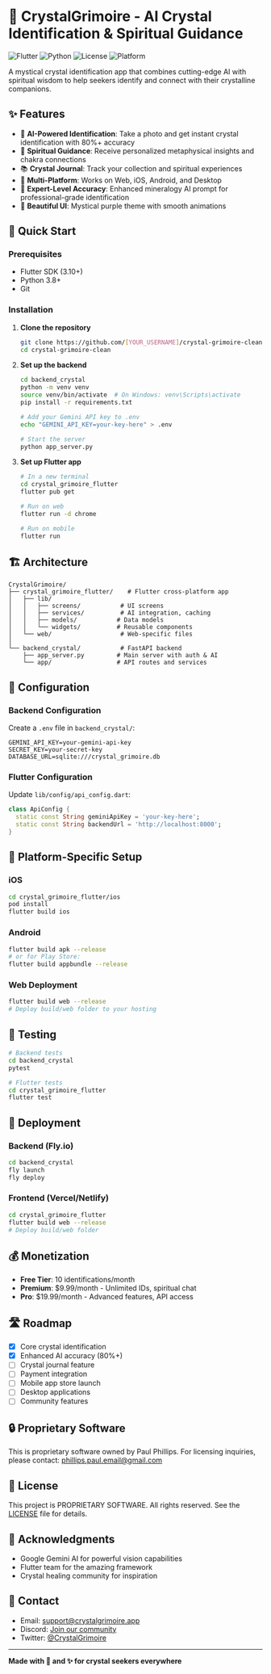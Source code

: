# 🔮 CrystalGrimoire - AI Crystal Identification & Spiritual Guidance

![Flutter](https://img.shields.io/badge/Flutter-3.10+-blue)
![Python](https://img.shields.io/badge/Python-3.8+-green)
![License](https://img.shields.io/badge/License-Proprietary-red)
![Platform](https://img.shields.io/badge/Platform-Web%20%7C%20Mobile%20%7C%20Desktop-orange)

A mystical crystal identification app that combines cutting-edge AI with spiritual wisdom to help seekers identify and connect with their crystalline companions.

## ✨ Features

- 📸 **AI-Powered Identification**: Take a photo and get instant crystal identification with 80%+ accuracy
- 🔮 **Spiritual Guidance**: Receive personalized metaphysical insights and chakra connections
- 📚 **Crystal Journal**: Track your collection and spiritual experiences
- 💎 **Multi-Platform**: Works on Web, iOS, Android, and Desktop
- 🎯 **Expert-Level Accuracy**: Enhanced mineralogy AI prompt for professional-grade identification
- 💜 **Beautiful UI**: Mystical purple theme with smooth animations

## 🚀 Quick Start

### Prerequisites
- Flutter SDK (3.10+)
- Python 3.8+
- Git

### Installation

1. **Clone the repository**
   ```bash
   git clone https://github.com/[YOUR_USERNAME]/crystal-grimoire-clean.git
   cd crystal-grimoire-clean
   ```

2. **Set up the backend**
   ```bash
   cd backend_crystal
   python -m venv venv
   source venv/bin/activate  # On Windows: venv\Scripts\activate
   pip install -r requirements.txt
   
   # Add your Gemini API key to .env
   echo "GEMINI_API_KEY=your-key-here" > .env
   
   # Start the server
   python app_server.py
   ```

3. **Set up Flutter app**
   ```bash
   # In a new terminal
   cd crystal_grimoire_flutter
   flutter pub get
   
   # Run on web
   flutter run -d chrome
   
   # Run on mobile
   flutter run
   ```

## 🏗️ Architecture

```
CrystalGrimoire/
├── crystal_grimoire_flutter/    # Flutter cross-platform app
│   ├── lib/
│   │   ├── screens/           # UI screens
│   │   ├── services/          # AI integration, caching
│   │   ├── models/           # Data models
│   │   └── widgets/          # Reusable components
│   └── web/                   # Web-specific files
│
└── backend_crystal/           # FastAPI backend
    ├── app_server.py         # Main server with auth & AI
    └── app/                  # API routes and services
```

## 🔧 Configuration

### Backend Configuration
Create a `.env` file in `backend_crystal/`:
```env
GEMINI_API_KEY=your-gemini-api-key
SECRET_KEY=your-secret-key
DATABASE_URL=sqlite:///crystal_grimoire.db
```

### Flutter Configuration
Update `lib/config/api_config.dart`:
```dart
class ApiConfig {
  static const String geminiApiKey = 'your-key-here';
  static const String backendUrl = 'http://localhost:8000';
}
```

## 📱 Platform-Specific Setup

### iOS
```bash
cd crystal_grimoire_flutter/ios
pod install
flutter build ios
```

### Android
```bash
flutter build apk --release
# or for Play Store:
flutter build appbundle --release
```

### Web Deployment
```bash
flutter build web --release
# Deploy build/web folder to your hosting
```

## 🧪 Testing

```bash
# Backend tests
cd backend_crystal
pytest

# Flutter tests
cd crystal_grimoire_flutter
flutter test
```

## 🚢 Deployment

### Backend (Fly.io)
```bash
cd backend_crystal
fly launch
fly deploy
```

### Frontend (Vercel/Netlify)
```bash
cd crystal_grimoire_flutter
flutter build web --release
# Deploy build/web folder
```

## 💰 Monetization

- **Free Tier**: 10 identifications/month
- **Premium**: $9.99/month - Unlimited IDs, spiritual chat
- **Pro**: $19.99/month - Advanced features, API access

## 🛣️ Roadmap

- [x] Core crystal identification
- [x] Enhanced AI accuracy (80%+)
- [ ] Crystal journal feature
- [ ] Payment integration
- [ ] Mobile app store launch
- [ ] Desktop applications
- [ ] Community features

## 🔒 Proprietary Software

This is proprietary software owned by Paul Phillips. For licensing inquiries, please contact: phillips.paul.email@gmail.com

## 📄 License

This project is PROPRIETARY SOFTWARE. All rights reserved. See the [LICENSE](LICENSE) file for details.

## 🙏 Acknowledgments

- Google Gemini AI for powerful vision capabilities
- Flutter team for the amazing framework
- Crystal healing community for inspiration

## 📧 Contact

- Email: support@crystalgrimoire.app
- Discord: [Join our community](#)
- Twitter: [@CrystalGrimoire](#)

---

**Made with 💜 and ✨ for crystal seekers everywhere**